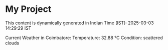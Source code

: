 # My Project

This content is dynamically generated in Indian Time (IST): 2025-03-03 14:29:29 IST


Current Weather in Coimbatore:
Temperature: 32.88 °C
Condition: scattered clouds
